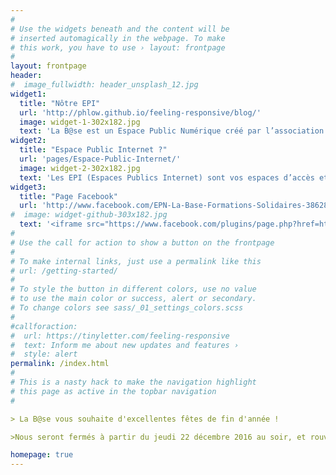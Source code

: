 ```yaml
---
#
# Use the widgets beneath and the content will be
# inserted automagically in the webpage. To make
# this work, you have to use › layout: frontpage
#
layout: frontpage
header:
#  image_fullwidth: header_unsplash_12.jpg
widget1:
  title: "Nôtre EPI"
  url: 'http://phlow.github.io/feeling-responsive/blog/'
  image: widget-1-302x182.jpg
  text: 'La B@se est un Espace Public Numérique créé par l’association Cyber Emploi Drôme Ardèche et situé en centre-ville à Valence. Nous faisons aussi partie du réseau Cyberbase. Nous essayons de contribuer à la réduction de le « fracture numérique » en aidant les personnes les + éloignées de l’usage de ces technologies pour diverses raisons notamment financières, à se les approprier.'
widget2:
  title: "Espace Public Internet ?"
  url: 'pages/Espace-Public-Internet/'
  image: widget-2-302x182.jpg
  text: 'Les EPI (Espaces Publics Internet) sont vos espaces d’accès et de sensibilisation aux usages numériques. Initiez-vous aux outils informatiques, connectez-vous à Internet, découvrez les possibilités que vous offre le numérique, quels que soient vos besoins et envies. Les EPI, ce sont aussi des espaces de vie, favorisant le rapprochement et l’échange, la découverte et les connaissances…'
widget3:
  title: "Page Facebook"
  url: 'http://www.facebook.com/EPN-La-Base-Formations-Solidaires-386282618245673'
#  image: widget-github-303x182.jpg
  text: '<iframe src="https://www.facebook.com/plugins/page.php?href=https%3A%2F%2Fwww.facebook.com%2FEPN-La-Base-Formations-Solidaires-386282618245673&tabs=timeline&width=340&height=500&small_header=true&adapt_container_width=true&hide_cover=false&show_facepile=false&appId" width="340" height="500" style="border:none;overflow:hidden" scrolling="no" frameborder="0" allowTransparency="true"></iframe>'
#
# Use the call for action to show a button on the frontpage
#
# To make internal links, just use a permalink like this
# url: /getting-started/
#
# To style the button in different colors, use no value
# to use the main color or success, alert or secondary.
# To change colors see sass/_01_settings_colors.scss
#
#callforaction:
#  url: https://tinyletter.com/feeling-responsive
#  text: Inform me about new updates and features ›
#  style: alert
permalink: /index.html
#
# This is a nasty hack to make the navigation highlight
# this page as active in the topbar navigation
#

> La B@se vous souhaite d'excellentes fêtes de fin d'année !

>Nous seront fermés à partir du jeudi 22 décembre 2016 au soir, et rouvrirons nos portes le mardi 3 janvier 2017, à bientôt :-)

homepage: true
---
```

